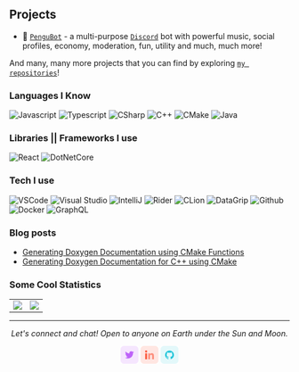 ## Projects

- :robot: [`PenguBot`] - a multi-purpose [`Discord`] bot with powerful music, social profiles, economy, moderation, fun, utility and much, much more!

And many, many more projects that you can find by exploring [`my repositories`]!

### Languages I Know

![Javascript](https://img.shields.io/static/v1?label=JavaScript&message=ESNext&style=for-the-badge&color=F7DF1E&logo=JavaScript)
![Typescript](https://img.shields.io/static/v1?label=TypeScript&message=3.9&color=007ACC&style=for-the-badge&logo=typescript)
![CSharp](https://img.shields.io/static/v1?label=C%23&message=8&color=239120&style=for-the-badge&logo=c-sharp)
![C++](https://img.shields.io/static/v1?label=C%2B%2B&message=17&color=00599C&style=for-the-badge&logo=C%2B%2B)
![CMake](https://img.shields.io/static/v1?label=CMake&message=3.18&color=064F8C&style=for-the-badge&logo=cmake)
![Java](https://img.shields.io/static/v1?label=Java&message=SE%2014&color=007396&style=for-the-badge&logo=java)

### Libraries || Frameworks I use

![React](https://img.shields.io/static/v1?label=React&message=16&color=007ACC&style=for-the-badge&logo=react)
![DotNetCore](https://img.shields.io/static/v1?label=.Net%20Core&message=3.1&color=5C2D91&style=for-the-badge&logo=.net)

### Tech I use

![VSCode](https://img.shields.io/static/v1?label=VSCode&message=1.48-insider&style=for-the-badge&color=1FC0A7&logo=visual-studio-code)
![Visual Studio](https://img.shields.io/static/v1?label=Visual%20Studio&message=2019%20Enterprise&style=for-the-badge&color=5C2D91&logo=visual-studio)
![IntelliJ](https://img.shields.io/static/v1?label=IntelliJ&message=2020.2&style=for-the-badge&color=000000&logo=intellij-idea)
![Rider](https://img.shields.io/static/v1?label=Rider&message=2020.2%20EAP9&style=for-the-badge&color=000000&logo=intellij-idea)
![CLion](https://img.shields.io/static/v1?label=CLion&message=2020.2&style=for-the-badge&color=000000&logo=intellij-idea)
![DataGrip](https://img.shields.io/static/v1?label=DataGrip&message=2020.2&style=for-the-badge&color=000000&logo=intellij-idea)
![Github](https://img.shields.io/static/v1?label=GitHub&message=quantumlytangled&color=181717&style=for-the-badge&logo=github)
![Docker](https://img.shields.io/static/v1?label=Docker&message=🐳&color=4285F4&style=for-the-badge&logo=docker)
![GraphQL](https://img.shields.io/static/v1?label=GraphQL&message=🦄&color=e535ab&style=for-the-badge&logo=graphql)

### Blog posts
<!-- BLOG-POST-LIST:START -->
- [Generating Doxygen Documentation using CMake Functions](https://quantumlytangled.com/generating-doxygen-documentation-using-cmake-functions/)
- [Generating Doxygen Documentation for C++ using CMake](https://quantumlytangled.com/generating-doxygen-documentation-for-cpp-using-cmake/)
<!-- BLOG-POST-LIST:END -->

### Some Cool Statistics

<table>
  <tr>
    <td align="center">
      <img align="left" src="https://github-readme-stats.quantumlytangled.vercel.app/api/?username=quantumlytangled&show_icons=true&title_color=4F8CC9&text_color=9f9f9f&bg_color=151515&hide_border=true&icon_color=4F8CC9&hide_title=true&count_private=true" />
    </td>
    <td align="center">
      <img align="left" src="https://github-readme-stats.quantumlytangled.vercel.app/api/top-langs/?username=quantumlytangled&layout=compact&title_color=4F8CC9&text_color=9f9f9f&bg_color=151515&hide_border=true&icon_color=4F8CC9&count_private=true&extra=skyra-project/skyra,outflux,skyra-sharp,aurora;pengubot/bot-sapphire,firebird,worker;novelrt/NovelRT;lowlevelscript/wyvern,branding;chartanime/akabane,chartani.me;JustAnotherEvilGameStudio/NoNameVisualNovel,CirclesGalore;bytersproject/brokers.js,quartz,bitters,intern,node-http-lib-benchmarks" />
    </td>
  </tr>
</table>

<hr>
<p align="center">
  <i>Let's connect and chat! Open to anyone on Earth under the Sun and Moon.</i>

  <p align="center">
    <a href="https://twitter.com/quantumlytngld" alt="Twitter" target="_blank"><img src="https://github.com/quantumlytangled/quantumlytangled/blob/main/assets/twitter.png"></a>
    <a href="https://www.linkedin.com/in/nejc-drobnic" alt="Linkedin" target="_blank"><img src="https://github.com/quantumlytangled/quantumlytangled/blob/main/assets/linkedin.png"></a>
    <a href="https://github.com/quantumlytangled" alt="GitHub" target="_blank"><img src="https://github.com/quantumlytangled/quantumlytangled/blob/main/assets/github.png"></a>

  </p>
  
</p>

<!----------------- LINKS --------------->
[`GitHub Readme Stats`]: https://github.com/anuraghazra/github-readme-stats
[`Discord`]:             https://discord.com/
[`my repositories`]:     https://github.com/quantumlytangled?tab=repositories

<!--------------- Teams ----------------->
[`PenguBot`]:            https://github.com/PenguBot

